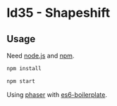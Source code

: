 # ld35 - Shapeshift

## Usage

Need [node.js](http://nodejs.org) and [npm](http://npmjs.com).

```bash
npm install

npm start
```


Using [phaser](http://phaser.io) with [es6-boilerplate](https://github.com/belohlavek/phaser-es6-boilerplate).